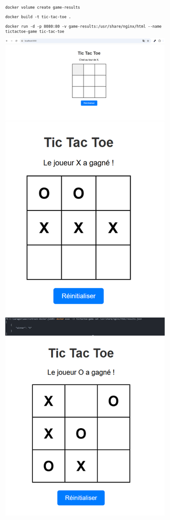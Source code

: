 ``` docker
docker volume create game-results
```
``` docker
docker build -t tic-tac-toe .
```
``` docker
docker run -d -p 8080:80 -v game-results:/usr/share/nginx/html --name tictactoe-game tic-tac-toe
```


![Tictactoe](images/tictactoe.png)
![joueurX](images/joueurX.png)
![ResulttX](images/resultatX.png)
![joueurO](images/joueurO.png)